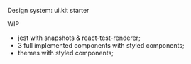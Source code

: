 Design system: ui.kit starter

WIP

- jest with snapshots & react-test-renderer;
- 3 full implemented components with styled components;
- themes with styled components;